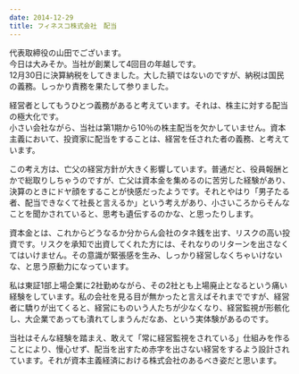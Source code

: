 ```yaml
---
date: 2014-12-29
title: フィネスコ株式会社　配当
---
```




代表取締役の山田でございます。  
今日は大みそか。当社が創業して4回目の年越しです。  
12月30日に決算納税をしてきました。大した額ではないのですが、納税は国民の義務。しっかり責務を果たして参りました。  
  
経営者としてもうひとつ義務があると考えています。それは、株主に対する配当の極大化です。  
小さい会社ながら、当社は第1期から10％の株主配当を欠かしていません。資本主義において、投資家に配当をすることは、経営を任された者の義務、と考えています。  
  
この考え方は、亡父の経営方針が大きく影響しています。普通だと、役員報酬とかで総取りしちゃうのですが、亡父は資本金を集めるのに苦労した経験があり、決算のときにドヤ顔をすることが快感だったようです。それとやはり「男子たる者、配当できなくて社長と言えるか」という考えがあり、小さいころからそんなことを聞かされていると、思考も遺伝するのかな、と思ったりします。  
  
資本金とは、これからどうなるか分からん会社のタネ銭を出す、リスクの高い投資です。リスクを承知で出資してくれた方には、それなりのリターンを出さなくてはいけません。その意識が緊張感を生み、しっかり経営しなくちゃいけないな、と思う原動力になっています。  
  
私は東証1部上場企業に2社勤めながら、その2社とも上場廃止となるという痛い経験をしています。私の会社を見る目が無かったと言えばそれまでですが、経営者に驕りが出てくると、経営にものいう人たちが少なくなり、経営監視が形骸化し、大企業であっても潰れてしまうんだなあ、という実体験があるのです。  
  
当社はそんな経験を踏まえ、敢えて「常に経営監視をされている」仕組みを作ることにより、慢心せず、配当を出すため赤字を出さない経営をするよう設計されています。それが資本主義経済における株式会社のあるべき姿だと思います。
